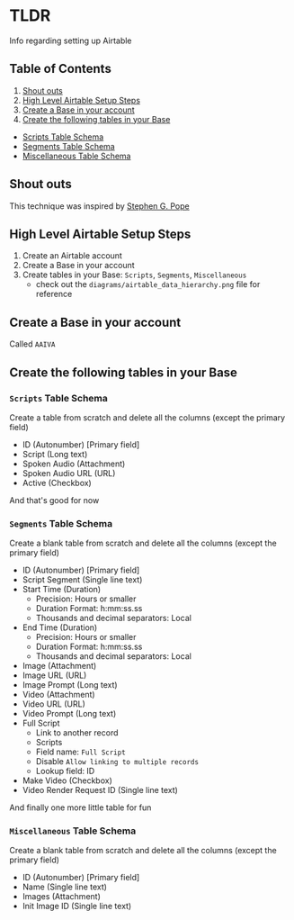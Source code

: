 # TLDR

Info regarding setting up Airtable

## Table of Contents

1. [Shout outs](#shout-outs)
2. [High Level Airtable Setup Steps](#high-level-airtable-setup-steps)
3. [Create a Base in your account](#create-a-base-in-your-account)
4. [Create the following tables in your Base](#create-the-following-tables-in-your-base)

- [Scripts Table Schema](#scripts-table-schema)
- [Segments Table Schema](#segments-table-schema)
- [Miscellaneous Table Schema](#miscellaneous-table-schema)

## Shout outs

This technique was inspired by [Stephen G. Pope](https://www.youtube.com/c/stephengpope)

## High Level Airtable Setup Steps

1. Create an Airtable account
1. Create a Base in your account
1. Create tables in your Base: `Scripts`, `Segments`, `Miscellaneous`
   - check out the `diagrams/airtable_data_hierarchy.png` file for reference

## Create a Base in your account

Called `AAIVA`

## Create the following tables in your Base

### `Scripts` Table Schema

Create a table from scratch and delete all the columns (except the primary field)

- ID (Autonumber) [Primary field]
- Script (Long text)
- Spoken Audio (Attachment)
- Spoken Audio URL (URL)
- Active (Checkbox)

And that's good for now

### `Segments` Table Schema

Create a blank table from scratch and delete all the columns (except the primary field)

- ID (Autonumber) [Primary field]
- Script Segment (Single line text)
- Start Time (Duration)
  - Precision: Hours or smaller
  - Duration Format: h:mm:ss.ss
  - Thousands and decimal separators: Local
- End Time (Duration)
  - Precision: Hours or smaller
  - Duration Format: h:mm:ss.ss
  - Thousands and decimal separators: Local
- Image (Attachment)
- Image URL (URL)
- Image Prompt (Long text)
- Video (Attachment)
- Video URL (URL)
- Video Prompt (Long text)
- Full Script
  - Link to another record
  - Scripts
  - Field name: `Full Script`
  - Disable `Allow linking to multiple records`
  - Lookup field: ID
- Make Video (Checkbox)
- Video Render Request ID (Single line text)

And finally one more little table for fun

### `Miscellaneous` Table Schema

Create a blank table from scratch and delete all the columns (except the primary field)

- ID (Autonumber) [Primary field]
- Name (Single line text)
- Images (Attachment)
- Init Image ID (Single line text)
